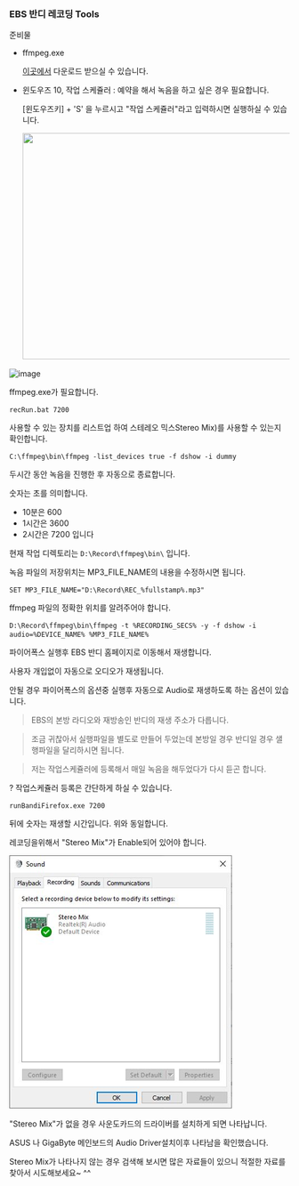 ### EBS 반디 레코딩 Tools

준비물

- ffmpeg.exe

  [이곳에서](https://www.ffmpeg.org/) 다운로드 받으실 수 있습니다.

- 윈도우즈 10, 작업 스케쥴러 : 예약을 해서 녹음을 하고 싶은 경우 필요합니다.

  [윈도우즈키] + 'S' 을 누르시고 "작업 스케쥴러"라고 입력하시면 실행하실 수 있습니다.
  
  <img src="https://user-images.githubusercontent.com/627053/142718624-b904db4f-859e-42d2-9bca-09d189da9e95.png" width="500" height="407">

![image](https://user-images.githubusercontent.com/627053/142718358-96a69aad-e7ee-4f66-a2c2-24815005cff8.png)



ffmpeg.exe가 필요합니다.



```shell
recRun.bat 7200 
```

사용할 수 있는 장치를 리스트업 하여 스테레오 믹스Stereo Mix)를 사용할 수 있는지 확인합니다.

```shell
C:\ffmpeg\bin\ffmpeg -list_devices true -f dshow -i dummy
```

두시간 동안 녹음을 진행한 후 자동으로 종료합니다.

숫자는 초를 의미합니다.

- 10분은 600
- 1시간은 3600
- 2시간은 7200 입니다

현재 작업 디렉토리는 ```D:\Record\ffmpeg\bin\``` 입니다.

녹음 파일의 저장위치는 MP3_FILE_NAME의 내용을 수정하시면 됩니다.

```
SET MP3_FILE_NAME="D:\Record\REC_%fullstamp%.mp3"
```

ffmpeg 파일의 정확한 위치를 알려주어야 합니다.

```
D:\Record\ffmpeg\bin\ffmpeg -t %RECORDING_SECS% -y -f dshow -i audio=%DEVICE_NAME% %MP3_FILE_NAME%
```

파이어폭스 실행후 EBS 반디 홈페이지로 이동해서 재생합니다.

사용자 개입없이 자동으로 오디오가 재생됩니다.

안될 경우 파이어폭스의 옵션중 실행후 자동으로 Audio로 재생하도록 하는 옵션이 있습니다.

> EBS의 본방 라디오와 재방송인 반디의 재생 주소가 다릅니다.

> 조금 귀찮아서 실행파일을 별도로 만들어 두었는데 본방일 경우 반디일 경우 샐행파일을 달리하시면 됩니다.

> 저는 작업스케쥴러에 등록해서 매일 녹음을 해두었다가 다시 듣곤 합니다.

? 작업스케쥴러 등록은 간단하게 하실 수 있습니다. 


```shell
runBandiFirefox.exe 7200
```

뒤에 숫자는 재생할 시간입니다. 위와 동일합니다.

레코딩을위해서 "Stereo Mix"가 Enable되어 있어야 합니다.

![Stereo Mix](stereoMix.jpg)

"Stereo Mix"가 없을 경우 사운도카드의 드라이버를 설치하게 되면 나타납니다.

ASUS 나 GigaByte 메인보드의 Audio Driver설치이후 나타남을 확인했습니다.

Stereo Mix가 나타나지 않는 경우 검색해 보시면 많은 자료들이 있으니 적절한 자료를 찾아서 시도해보세요~ ^^


